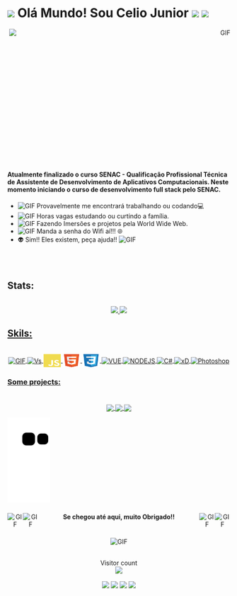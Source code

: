 # <img src="https://github.com/TheDudeThatCode/TheDudeThatCode/blob/master/Assets/Hi.gif" width="29px"> Olá Mundo! Sou Celio Junior&nbsp;<img src="https://github.com/TheDudeThatCode/TheDudeThatCode/blob/master/Assets/Earth.gif" width="24px"> <img src="https://github.com/TheDudeThatCode/TheDudeThatCode/blob/master/Assets/Mario_Hello_Big.gif" width="30px">

<div align="right"> 
  <img align="right" alt="GIF" src="https://user-images.githubusercontent.com/84292058/158839920-c2d705c7-5273-496a-b8fd-e2469c4ef704.gif" width="500" height="320" />
</div>

#### Atualmente finalizado o curso SENAC - Qualificação Profissional Técnica de Assistente de Desenvolvimento de Aplicativos Computacionais. Neste momento iniciando o curso de desenvolvimento full stack pelo SENAC.

- <img alt="GIF" src="https://github.com/TheDudeThatCode/TheDudeThatCode/blob/master/Assets/gandalf_parrot.gif" width="20vw" /> Provavelmente me encontrará trabalhando ou codando💻
- <img alt="GIF" src="https://github.com/TheDudeThatCode/TheDudeThatCode/blob/master/Assets/powerup.gif" width="20vw" /> Horas vagas estudando ou curtindo a família.
- <img alt="GIF" src="https://github.com/TheDudeThatCode/TheDudeThatCode/blob/master/Assets/headbang.gif" width="20vw" /> Fazendo Imersões e projetos pela World Wide Web.
- <img alt="GIF" src="https://github.com/TheDudeThatCode/TheDudeThatCode/blob/master/Assets/hmm.gif" width="20vw" /> Manda a senha do Wifi aí!!! 🌐
- 👽 Sim!! Eles existem, peça ajuda!! <img alt="GIF" src="https://user-images.githubusercontent.com/84292058/158841422-5f42f213-1e41-404f-9e15-ad8b0a4deeda.gif" width="30vw" />


<br>
<br>

## Stats:
<br>


<div align="center">
  <a href="https://github.com/AIemao">
  <img display:"flex" height="140em" src="https://github-readme-stats.vercel.app/api?username=AIemao&show_icons=true&theme=dark&include_all_commits=true&count_private=true"/>
  <img display:"flex" height="140em" src="https://github-readme-stats.vercel.app/api/top-langs/?username=AIemao&layout=compact&langs_count=6&theme=tokyonight"/>
</div>
  
## Skils:
<div style="display: inline_block" align="center"><br> 
  <img align="center" alt="GIF" src="https://user-images.githubusercontent.com/84292058/158842101-75c01d84-a866-4fc8-ac7b-8f9adf582444.gif" width="100px" />
  <img align="center" alt="Vs" height="30" width="40" src="https://cdn.jsdelivr.net/gh/devicons/devicon/icons/visualstudio/visualstudio-plain.svg">
  <img align="center" alt="Js" height="30" width="40" src="https://raw.githubusercontent.com/devicons/devicon/master/icons/javascript/javascript-plain.svg">
  <img align="center" alt="HTML" height="30" width="40" src="https://raw.githubusercontent.com/devicons/devicon/master/icons/html5/html5-original.svg">
  <img align="center" alt="CSS" height="30" width="40" src="https://raw.githubusercontent.com/devicons/devicon/master/icons/css3/css3-original.svg">
  <img align="center" alt="VUE" height="30" width="40" src="https://cdn.jsdelivr.net/gh/devicons/devicon/icons/vuejs/vuejs-original.svg">
<!--   <img align="center" alt="Js" height="30" width="40" src="https://cdn.jsdelivr.net/gh/devicons/devicon/icons/sequelize/sequelize-original.svg">
  <img align="center" alt="Js" height="30" width="40" src="https://cdn.jsdelivr.net/gh/devicons/devicon/icons/express/express-original.svg"> -->
  <img align="center" alt="NODEJS" height="30" width="40" src="https://cdn.jsdelivr.net/gh/devicons/devicon/icons/nodejs/nodejs-original.svg">
  <!--<img align="center" alt="REACT" height="30" width="40" src="https://cdn.jsdelivr.net/gh/devicons/devicon/icons/react/react-original.svg">-->
  <img align="center" alt="C#" height="30" width="40" src="https://cdn.jsdelivr.net/gh/devicons/devicon/icons/c/c-original.svg">
  <img align="center" alt="xD" height="30" width="40" src="https://cdn.jsdelivr.net/gh/devicons/devicon/icons/xd/xd-plain.svg">
  <img align="center" alt="Photoshop" height="30" width="40" src="https://cdn.jsdelivr.net/gh/devicons/devicon/icons/photoshop/photoshop-plain.svg"> 
</div>
 
 ### Some projects: 
 #  
<div align="center">
 <a href="https://github.com/AIemao/SUPERGIG">
  <img align="center" height="105em" src="https://github-readme-stats.vercel.app/api/pin/?username=AIemao&repo=SUPERGIG&theme=radical" />
 </a>
 <a href="https://github.com/AIemao/Imersao-DEVDOBRO">
  <img align="center" height="105em" height="250" src="https://github-readme-stats.vercel.app/api/pin/?username=AIemao&repo=Imersao-DEVDOBRO&theme=radical" />
 </a>
 <a href="https://github.com/AIemao/velha">
  <img align="center" height="105em" height="250" src="https://github-readme-stats.vercel.app/api/pin/?username=AIemao&repo=velha&theme=radical" />
 </a>
</div> 
  
![Snake animation](https://github.com/AIemao/AIemao/blob/output/github-contribution-grid-snake.svg)
  
<div align="center">  
 <img align="left" alt="GIF" src="https://user-images.githubusercontent.com/84292058/158843930-78cd57a2-932c-48ab-9962-5fea046c4fff.gif" width="35px">
 <img align="left" alt="GIF" src="https://user-images.githubusercontent.com/84292058/158843930-78cd57a2-932c-48ab-9962-5fea046c4fff.gif" width="35px">
 <img align="right" alt="GIF" src="https://user-images.githubusercontent.com/84292058/158843930-78cd57a2-932c-48ab-9962-5fea046c4fff.gif" width="35px">
 <img align="right" alt="GIF" src="https://user-images.githubusercontent.com/84292058/158843930-78cd57a2-932c-48ab-9962-5fea046c4fff.gif" width="35px">
 <h4>Se chegou até aqui, muito Obrigado!!</h4>
 </div>
  
 #
  
<div align="center">
 <img alt="GIF" src="https://user-images.githubusercontent.com/84292058/158844820-ff9213ea-434a-4734-807a-ce76f0a9bd35.gif" width="650px">
</div>

<br>
 <p align="center"> 
  Visitor count
 <br>
  <img src="https://profile-counter.glitch.me/AIemao/count.svg" />
</p>

  

 
<div align="center">   
  <a href="https://www.instagram.com/juniorcelios/" target="_blank"><img src="https://img.shields.io/badge/-Instagram-%23E4405F?style=for-the-badge&logo=instagram&logoColor=white" target="_blank"></a>
 </a> 
  <a href = "mailto:celioju@hotmail.com.com"><img src="https://img.shields.io/badge/-Gmail-%23333?style=for-the-badge&logo=gmail&logoColor=white" target="_blank"></a>
  <a href="https://www.linkedin.com/in/celio-junior-152529193/" target="_blank"><img src="https://img.shields.io/badge/-LinkedIn-%230077B5?style=for-the-badge&logo=linkedin&logoColor=white" target="_blank"></a> 
  <a href="https://www.facebook.com/celio.juniortinti" target="_blank"><img src="https://img.shields.io/badge/Facebook-1877F2?style=for-the-badge&logo=facebook&logoColor=white" target="_blank"></a> 
  
  </div>



